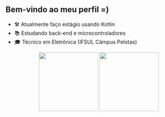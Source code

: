 ## Bem-vindo ao meu perfil =)

- 🛠️ Atualmente faço estágio usando Kotlin
- 📚 Estudando back-end e microcontroladores
- 🎓 Técnico em Eletrônica (IFSUL Câmpus Pelotas)

<div align="center">
<!-- Estatísticas do GitHub -->
<img height="160em" src="https://github-readme-stats.vercel.app/api?username=ale1zin&show_icons=true&theme=github_dark&include_all_commits=true&count_private=true"/>
<!-- Linguagens mais usadas -->
<img height="160em" src="https://github-readme-stats.vercel.app/api/top-langs/?username=ale1zin&layout=compact&langs_count=7&theme=github_dark_dimmed"/>
</div>
